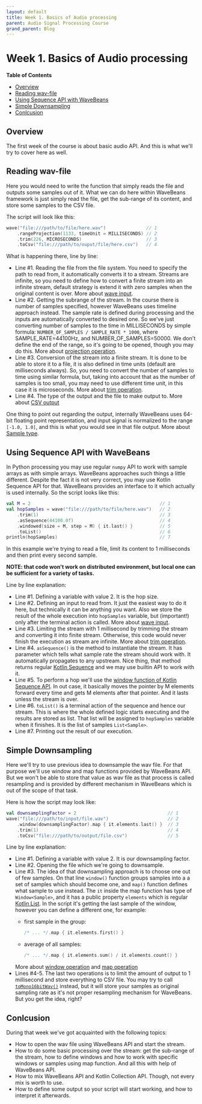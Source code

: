 ```yaml
---
layout: default
title: Week 1. Basics of Audio processing
parent: Audio Signal Processing Course
grand_parent: Blog
---
```

Week 1. Basics of Audio processing
============

<!-- START doctoc generated TOC please keep comment here to allow auto update -->
<!-- DON'T EDIT THIS SECTION, INSTEAD RE-RUN doctoc TO UPDATE -->
**Table of Contents**

- [Overview](#overview)
- [Reading wav-file](#reading-wav-file)
- [Using Sequence API with WaveBeans](#using-sequence-api-with-wavebeans)
- [Simple Downsampling](#simple-downsampling)
- [Conlcusion](#conlcusion)

<!-- END doctoc generated TOC please keep comment here to allow auto update -->

Overview
----------

The first week of the course is about basic audio API. And this is what we'll try to cover here as well.

Reading wav-file
-----------

Here you would need to write the function that simply reads the file and outputs some samples out of it. What we can do here within WaveBeans framework is just simply read the file, get the sub-range of its content, and store some samples to the CSV file.

The script will look like this:

```kotlin
wave("file:///path/to/file/here.wav")               // 1
    .rangeProjection(1133, timeUnit = MILLISECONDS) // 2
    .trim(226, MICROSECONDS)                        // 3
    .toCsv("file:///path/to/ouput/file/here.csv")   // 4
```

What is happening there, line by line:
* Line #1. Reading the file from the file system. You need to specify the path to read from, it automatically converts it to a stream. Streams are infinite, so you need to define how to convert a finite stream into an infinite stream, default strategy is extend it with zero samples when the original content is over. More about [wave input](https://wavebeans.io/docs/api/inputs/wav-file.html).
* Line #2. Getting the subrange of the stream. In the course there is number of samples specified, however WaveBeans uses timeline approach instead. The sample rate is defined during processing and the inputs are automatically converted to desired one. So we've just converting number of samples to the time in MILLISECONDS by simple formula: `NUMBER_OF_SAMPLES / SAMPLE_RATE * 1000`, where SAMPLE_RATE=44100Hz, and NUMBER_OF_SAMPLES=50000. We don't define the end of the range, so it's going to be opened, though you may do this. More about [projection operation](https://wavebeans.io/docs/api/operations/projection-operation.html).
* Line #3. Conversion of the stream into a finite stream. It is done to be able to store it to a file, it is also defined in time units (default are milliseconds always). So, you need to convert the number of samples to time using similar formula, but, taking into account that as the number of samples is too small, you may need to use different time unit, in this case it is microseconds. More about [trim operation](https://wavebeans.io/docs/api/operations/trim-operation.html).
* Line #4. The type of the output and the file to make output to. More about [CSV output](https://wavebeans.io/docs/api/outputs/csv-outputs.html)

One thing to point out regarding the output, internally WaveBeans uses 64-bit floating point representation, and input signal is normalized to the range `[-1.0, 1.0]`, and this is what you would see in that file output. More about [Sample type](https://wavebeans.io/docs/api/readme.html#sample).

Using Sequence API with WaveBeans
------------

In Python processing you may use regular `numpy` API to work with sample arrays as with simple arrays. WaveBeans approaches such things a little different. Despite the fact it is not very correct, you may use Kotlin Sequence API for that. WaveBeans provides an interface to it which actually is used internally. So the script looks like this:

```kotlin
val M = 2                                                // 1
val hopSamples = wave("file:///path/to/file/here.wav")   // 2
    .trim(1)                                             // 3
    .asSequence(44100.0f)                                // 4
    .windowed(size = M, step = M) { it.last() }          // 5
    .toList()                                            // 6
println(hopSamples)                                      // 7
```

In this example we're trying to read a file, limit its content to 1 milliseconds and then print every second sample. 

**NOTE: that code won't work on distributed environment, but local one can be sufficient for a variety of tasks.**

Line by line explanation:

* Line #1. Defining a variable with value 2. It is the hop size.
* Line #2. Defining an input to read from. It just the easiest way to do it here, but technically it can be anything you want. Also we store the result of the whole execution into `hopSamples` variable, but (important!) only after the terminal action is called. More about [wave input](https://wavebeans.io/docs/api/inputs/wav-file.html).
* Line #3. Limiting the stream with 1 millisecond by trimming the stream and converting it into finite stream. Otherwise, this code would never finish the execution as stream are infinite. More about [trim operation](https://wavebeans.io/docs/api/operations/trim-operation.html).
* Line #4. `asSequence()` is the method to instantiate the stream. It has parameter which tells what sample rate the stream should work with. It automatically propagates to any upstream. Nice thing, that method returns regular [Kotlin Sequence](https://kotlinlang.org/docs/reference/sequences.html) and we may use builtin API to work with it.
* Line #5. To perform a hop we'll use the [window function of Kotlin Sequence API](https://kotlinlang.org/api/latest/jvm/stdlib/kotlin.collections/windowed.html). In out case, it basically moves the pointer by M elements forward every time and gets M elements after that pointer. And it lasts unless the stream is over.
* Line #6. `toList()` is a terminal action of the sequence and hence our stream. This is where the whole defined logic starts executing and the results are stored as list. That list will be assigned to `hopSamples` variable when it finishes. It is the list of samples `List<Sample>`.
* Line #7. Printing out the result of our execution.

Simple Downsampling
------------

Here we'll try to use previous idea to downsample the wav file. For that purpose we'll use window and map functions provided by WaveBeans API. But we won't be able to store that value as wav file as that process is called resampling and is provided by different mechanism in WaveBeans which is out of the scope of that task.

Here is how the script may look like:

```kotlin
val downsamplingFactor = 2                                  // 1
wave("file:///path/to/input/file.wav")                      // 2
    .window(downsamplingFactor).map { it.elements.last() }  // 3
    .trim(1)                                                // 4
    .toCsv("file:///path/to/output/file.csv")               // 5

```

Line by line explanation:
* Line #1. Defining a variable with value 2. It is our downsampling factor.
* Line #2. Opening the file which we're going to downsample.
* Line #3. The idea of that downsampling approach is to choose one out of few samples. On that line `window()` function groups samples into a a set of samples which should become one, and `map()` function defines what sample to use instead. The `it` inside the map function has type of `Window<Sample>`, and it has a public property `elements` which is regular [Kotlin List](https://kotlinlang.org/api/latest/jvm/stdlib/kotlin.collections/-list/index.html).
In the script it's getting the last sample of the window, however you can define a different one, for example:
    * first sample in the group:    
    
        ```kotlin
        /* ... */.map { it.elements.first() }
        ```
    * average of all samples:

        ```kotlin
        /* ... */.map { it.elements.sum() / it.elements.count() }
        ```
    More about [window operation](https://wavebeans.io/docs/api/operations/window-operation.html) and [map operation](https://wavebeans.io/docs/api/operations/map-operation.html)
* Lines #4-5. The last two operations is to limit the amount of output to 1 millisecond and store everything to CSV file. You may try to call [`toMono16bitWav()`](https://wavebeans.io/docs/api/outputs/wav-output.html) instead, but it will store your samples as original sampling rate as it's not proper resampling mechanism for WaveBeans. But you get the idea, right?

Conlcusion
-----------

During that week we've got acquainted with the following topics:
* How to open the wav file using WaveBeans API and start the stream.
* How to do some basic processing over the stream: get the sub-range of the stream, how to define windows and how to work with specific windows or samples using map function. And all this with help of WaveBeans API.
* How to mix WaveBeans API and Kotlin Collection API. Though, not every mix is worth to use.
* How to define some output so your script will start working, and how to interpret it afterwards.
